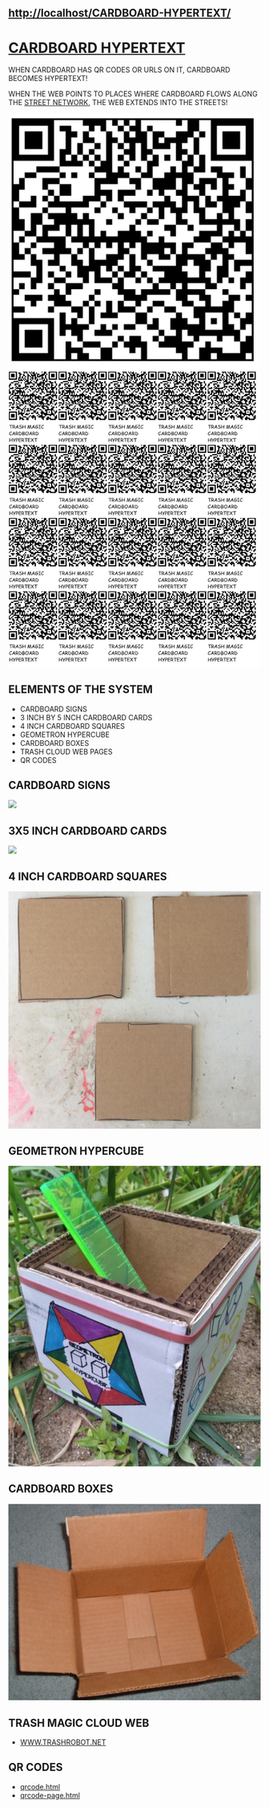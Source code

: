 ## [http://localhost/CARDBOARD-HYPERTEXT/](http://localhost/CARDBOARD-HYPERTEXT/)

# [CARDBOARD HYPERTEXT](https://github.com/LafeLabs/CARDBOARD-HYPERTEXT)

WHEN CARDBOARD HAS QR CODES OR URLS ON IT, CARDBOARD BECOMES HYPERTEXT!

WHEN THE WEB POINTS TO PLACES WHERE CARDBOARD FLOWS ALONG THE [STREET NETWORK](https://github.com/LafeLabs/STREET-NETWORK), THE WEB EXTENDS INTO THE STREETS!

![](qrcode.png)
![](qrcode-page.png)


## ELEMENTS OF THE SYSTEM

 - CARDBOARD SIGNS
 - 3 INCH BY 5 INCH CARDBOARD CARDS
 - 4 INCH CARDBOARD SQUARES
 - GEOMETRON HYPERCUBE
 - CARDBOARD BOXES
 - TRASH CLOUD WEB PAGES
 - QR CODES


## CARDBOARD SIGNS

![](CARDBOARD-SIGN.png)

## 3X5 INCH CARDBOARD CARDS

![](CARDBOARD-CARDS.png)

## 4 INCH CARDBOARD SQUARES

![](SQUARES.png)

## GEOMETRON HYPERCUBE

![](GEOMETRON-HYPERCUBE.png)

## CARDBOARD BOXES

![](CARDBOARD-BOX.png)

## TRASH MAGIC CLOUD WEB

 - [WWW.TRASHROBOT.NET](HTTPS://WWW.TRASHROBOT.NET)

## QR CODES

 - [qrcode.html](qrcode.html)
 - [qrcode-page.html](qrcode-page.html)